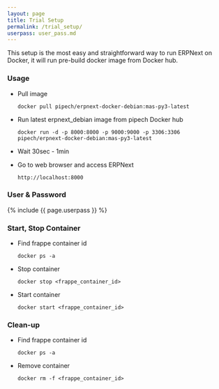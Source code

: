 ```yaml
---
layout: page
title: Trial Setup
permalink: /trial_setup/
userpass: user_pass.md
---
```


This setup is the most easy and straightforward way to run ERPNext on Docker,
it will run pre-build docker image from Docker hub.

### Usage

* Pull image

    `docker pull pipech/erpnext-docker-debian:mas-py3-latest`

* Run latest erpnext_debian image from pipech Docker hub

    `docker run -d -p 8000:8000 -p 9000:9000 -p 3306:3306 pipech/erpnext-docker-debian:mas-py3-latest`

* Wait 30sec - 1min

* Go to web browser and access ERPNext

    `http://localhost:8000`

### User & Password

{% include {{ page.userpass }} %}


### Start, Stop Container

* Find frappe container id

    `docker ps -a`
    
* Stop container

    `docker stop <frappe_container_id>`
    
* Start container

    `docker start <frappe_container_id>`

### Clean-up

* Find frappe container id

    `docker ps -a`

* Remove container

    `docker rm -f <frappe_container_id>`
